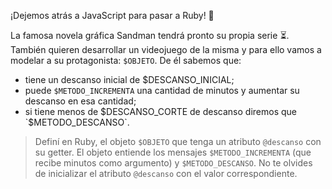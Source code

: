 ¡Dejemos atrás a JavaScript para pasar a Ruby! :tada:

La famosa novela gráfica Sandman tendrá pronto su propia serie :hourglass_flowing_sand:. También quieren desarrollar un videojuego de la misma y para ello vamos a modelar a su protagonista: `$OBJETO`. De él sabemos que:

* tiene un descanso inicial de $DESCANSO_INICIAL;
* puede `$METODO_INCREMENTA` una cantidad de minutos y aumentar su descanso en esa cantidad;
* si tiene menos de $DESCANSO_CORTE de descanso diremos que  `$METODO_DESCANSO`.

> Definí en Ruby, el objeto `$OBJETO` que tenga un atributo `@descanso` con su getter. El objeto entiende los mensajes `$METODO_INCREMENTA` (que recibe minutos como argumento) y `$METODO_DESCANSO`. No te olvides de inicializar el atributo `@descanso` con el valor correspondiente.